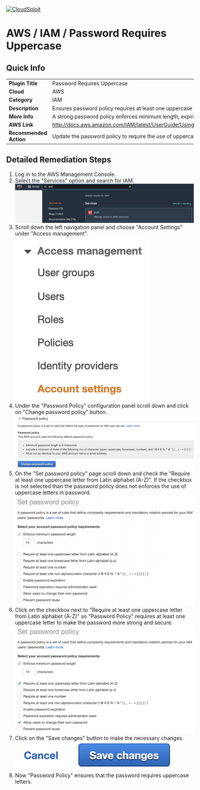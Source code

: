 [![CloudSploit](https://cloudsploit.com/img/logo-new-big-text-100.png "CloudSploit")](https://cloudsploit.com)

# AWS / IAM / Password Requires Uppercase

## Quick Info

| | |
|-|-|
| **Plugin Title** | Password Requires Uppercase |
| **Cloud** | AWS |
| **Category** | IAM |
| **Description** | Ensures password policy requires at least one uppercase letter |
| **More Info** | A strong password policy enforces minimum length, expirations, reuse, and symbol usage |
| **AWS Link** | http://docs.aws.amazon.com/IAM/latest/UserGuide/Using_ManagingPasswordPolicies.html |
| **Recommended Action** | Update the password policy to require the use of uppercase letters |

## Detailed Remediation Steps
1. Log in to the AWS Management Console.
2. Select the "Services" option and search for IAM. </br><img src="/resources/aws/iam/password-requires-uppercase/step2.png"/>
3. Scroll down the left navigation panel and choose "Account Settings" under "Access management". </br><img src="/resources/aws/iam/password-requires-uppercase/step3.png"/>
4. Under the "Password Policy" configuration panel scroll down and click on "Change password policy" button.</br><img src="/resources/aws/iam/password-requires-uppercase/step4.png"/>
5. On the "Set password policy" page scroll down and check the "Require at least one uppercase letter from Latin alphabet (A-Z)". If the checkbox is not selected than the password policy does not enforces the use of uppercase letters in password.</br><img src="/resources/aws/iam/password-requires-uppercase/step5.png"/>
6. Click on the checkbox next to "Require at least one uppercase letter from Latin alphabet (A-Z)" so "Password Policy" requires at least one uppercase letter to make the password more strong and secure. </br> <img src="/resources/aws/iam/password-requires-uppercase/step6.png"/>
7. Click on the "Save changes" button to make the necessary changes.</br><img src="/resources/aws/iam/password-requires-uppercase/step7.png"/>
8. Now "Password Policy" ensures that the password requires uppercase letters.</br>
